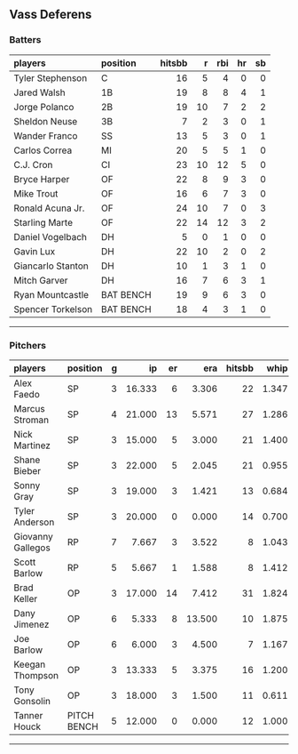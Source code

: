 ## Vass Deferens

### Batters

 
|players           |position  | hitsbb|  r| rbi| hr| sb| 
|:-----------------|:---------|------:|--:|---:|--:|--:| 
|Tyler Stephenson  |C         |     16|  5|   4|  0|  0| 
|Jared Walsh       |1B        |     19|  8|   8|  4|  1| 
|Jorge Polanco     |2B        |     19| 10|   7|  2|  2| 
|Sheldon Neuse     |3B        |      7|  2|   3|  0|  1| 
|Wander Franco     |SS        |     13|  5|   3|  0|  1| 
|Carlos Correa     |MI        |     20|  5|   5|  1|  0| 
|C.J. Cron         |CI        |     23| 10|  12|  5|  0| 
|Bryce Harper      |OF        |     22|  8|   9|  3|  0| 
|Mike Trout        |OF        |     16|  6|   7|  3|  0| 
|Ronald Acuna Jr.  |OF        |     24| 10|   7|  0|  3| 
|Starling Marte    |OF        |     22| 14|  12|  3|  2| 
|Daniel Vogelbach  |DH        |      5|  0|   1|  0|  0| 
|Gavin Lux         |DH        |     22| 10|   2|  0|  2| 
|Giancarlo Stanton |DH        |     10|  1|   3|  1|  0| 
|Mitch Garver      |DH        |     16|  7|   6|  3|  1| 
|Ryan Mountcastle  |BAT BENCH |     19|  9|   6|  3|  0| 
|Spencer Torkelson |BAT BENCH |     18|  4|   3|  1|  0| 


* * *

### Pitchers

 
|players           |position    |  g|     ip| er|    era| hitsbb|  whip| so|  w| sv| 
|:-----------------|:-----------|--:|------:|--:|------:|------:|-----:|--:|--:|--:| 
|Alex Faedo        |SP          |  3| 16.333|  6|  3.306|     22| 1.347|  9|  1|  0| 
|Marcus Stroman    |SP          |  4| 21.000| 13|  5.571|     27| 1.286| 23|  1|  0| 
|Nick Martinez     |SP          |  3| 15.000|  5|  3.000|     21| 1.400| 13|  0|  0| 
|Shane Bieber      |SP          |  3| 22.000|  5|  2.045|     21| 0.955| 26|  2|  0| 
|Sonny Gray        |SP          |  3| 19.000|  3|  1.421|     13| 0.684| 19|  3|  0| 
|Tyler Anderson    |SP          |  3| 20.000|  0|  0.000|     14| 0.700| 19|  3|  0| 
|Giovanny Gallegos |RP          |  7|  7.667|  3|  3.522|      8| 1.043| 16|  1|  1| 
|Scott Barlow      |RP          |  5|  5.667|  1|  1.588|      8| 1.412|  6|  0|  1| 
|Brad Keller       |OP          |  3| 17.000| 14|  7.412|     31| 1.824|  8|  0|  0| 
|Dany Jimenez      |OP          |  6|  5.333|  8| 13.500|     10| 1.875|  6|  1|  3| 
|Joe Barlow        |OP          |  6|  6.000|  3|  4.500|      7| 1.167|  3|  0|  3| 
|Keegan Thompson   |OP          |  3| 13.333|  5|  3.375|     16| 1.200| 11|  3|  0| 
|Tony Gonsolin     |OP          |  3| 18.000|  3|  1.500|     11| 0.611| 19|  2|  0| 
|Tanner Houck      |PITCH BENCH |  5| 12.000|  0|  0.000|     12| 1.000| 12|  1|  0| 


* * *



